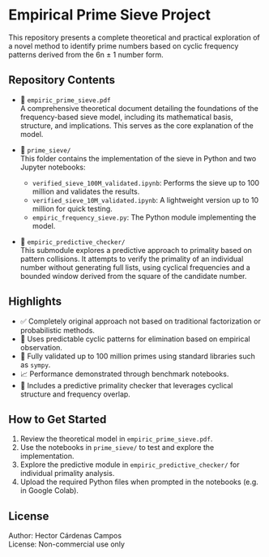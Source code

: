 # Empirical Prime Sieve Project

This repository presents a complete theoretical and practical exploration of a novel method to identify prime numbers based on cyclic frequency patterns derived from the 6n ± 1 number form.

## Repository Contents

- 📄 `empiric_prime_sieve.pdf`  
  A comprehensive theoretical document detailing the foundations of the frequency-based sieve model, including its mathematical basis, structure, and implications. This serves as the core explanation of the model.

- 📁 `prime_sieve/`  
  This folder contains the implementation of the sieve in Python and two Jupyter notebooks:
  
  - `verified_sieve_100M_validated.ipynb`: Performs the sieve up to 100 million and validates the results.
  - `verified_sieve_10M_validated.ipynb`: A lightweight version up to 10 million for quick testing.
  - `empiric_frequency_sieve.py`: The Python module implementing the model.

- 📁 `empiric_predictive_checker/`  
  This submodule explores a predictive approach to primality based on pattern collisions. It attempts to verify the primality of an individual number without generating full lists, using cyclical frequencies and a bounded window derived from the square of the candidate number.

## Highlights

- ✅ Completely original approach not based on traditional factorization or probabilistic methods.
- 🔁 Uses predictable cyclic patterns for elimination based on empirical observation.
- 🔬 Fully validated up to 100 million primes using standard libraries such as `sympy`.
- 📈 Performance demonstrated through benchmark notebooks.
- 🧠 Includes a predictive primality checker that leverages cyclical structure and frequency overlap.

## How to Get Started

1. Review the theoretical model in `empiric_prime_sieve.pdf`.
2. Use the notebooks in `prime_sieve/` to test and explore the implementation.
3. Explore the predictive module in `empiric_predictive_checker/` for individual primality analysis.
4. Upload the required Python files when prompted in the notebooks (e.g. in Google Colab).

## License

Author: Hector Cárdenas Campos  
License: Non-commercial use only
